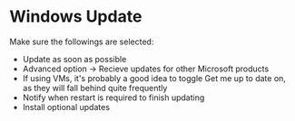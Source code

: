 # Windows Update

Make sure the followings are selected:

- Update as soon as possible
- Advanced option -> Recieve updates for other Microsoft products
- If using VMs, it's probably a good idea to toggle Get me up to date on, as they will fall behind quite frequently
- Notify when restart is required to finish updating
- Install optional updates